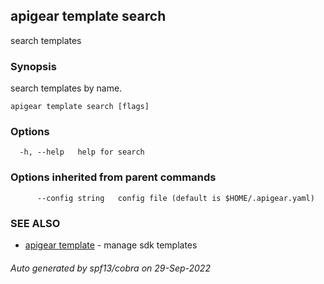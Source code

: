 ## apigear template search

search templates

### Synopsis

search templates by name.

```
apigear template search [flags]
```

### Options

```
  -h, --help   help for search
```

### Options inherited from parent commands

```
      --config string   config file (default is $HOME/.apigear.yaml)
```

### SEE ALSO

* [apigear template](apigear_template.md)	 - manage sdk templates

###### Auto generated by spf13/cobra on 29-Sep-2022
